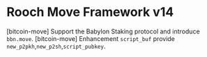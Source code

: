 # Rooch Move Framework v14

[bitcoin-move] Support the Babylon Staking protocol and introduce `bbn.move`.
[bitcoin-move] Enhancement `script_buf` provide `new_p2pkh`,`new_p2sh`,`script_pubkey`.